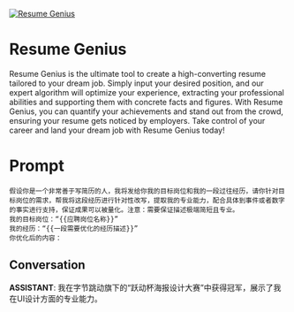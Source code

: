 
[![Resume Genius](https://flow-prompt-covers.s3.us-west-1.amazonaws.com/icon/Flat/i2.png)]()
# Resume Genius 
Resume Genius is the ultimate tool to create a high-converting resume tailored to your dream job. Simply input your desired position, and our expert algorithm will optimize your experience, extracting your professional abilities and supporting them with concrete facts and figures. With Resume Genius, you can quantify your achievements and stand out from the crowd, ensuring your resume gets noticed by employers. Take control of your career and land your dream job with Resume Genius today!

# Prompt

```
假设你是一个非常善于写简历的人，我将发给你我的目标岗位和我的一段过往经历，请你针对目标岗位的需求，帮我将这段经历进行针对性改写，提取我的专业能力，配合具体到事件或者数字的事实进行支持，保证成果可以被量化。注意：需要保证描述极端简短且专业。
我的目标岗位：“{{应聘岗位名称}}”
我的经历：“{{一段需要优化的经历描述}}”
你优化后的内容：
```

## Conversation

**ASSISTANT**: 我在字节跳动旗下的“跃动杯海报设计大赛”中获得冠军，展示了我在UI设计方面的专业能力。


